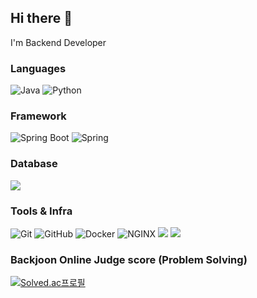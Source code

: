 ## Hi there 👋

I'm Backend Developer

### Languages
![Java](https://img.shields.io/badge/Java-%23ED8B00.svg?style=for-the-badge&logo=openjdk&logoColor=white)
![Python](https://img.shields.io/badge/Python-3670A0?style=for-the-badge&logo=python&logoColor=ffdd54)

### Framework
![Spring Boot](https://img.shields.io/badge/Spring_Boot-%236DB33F.svg?style=for-the-badge&logo=spring-boot&logoColor=white)
![Spring](https://img.shields.io/badge/Spring-%236DB33F.svg?style=for-the-badge&logo=spring&logoColor=white)

### Database
<img src="https://img.shields.io/badge/MySQL-4479A1?style=for-the-badge&logo=MySQL&logoColor=white">

### Tools & Infra
![Git](https://img.shields.io/badge/Git-%23F05033.svg?style=for-the-badge&logo=git&logoColor=white)
![GitHub](https://img.shields.io/badge/GitHub-%23121011.svg?style=for-the-badge&logo=github&logoColor=white)
![Docker](https://img.shields.io/badge/Docker-%232496ED.svg?style=for-the-badge&logo=docker&logoColor=white)
![NGINX](https://img.shields.io/badge/NGINX-%23009639.svg?style=for-the-badge&logo=nginx&logoColor=white)
<img src="https://img.shields.io/badge/Amazon%20EC2-FF9900?style=for-the-badge&logo=Amazon%20EC2&logoColor=white">
<img src="https://img.shields.io/badge/Amazon%20S3-569A31?style=for-the-badge&logo=Amazon%20S3&logoColor=white">


### Backjoon Online Judge score (Problem Solving)
[![Solved.ac프로필](http://mazassumnida.wtf/api/v2/generate_badge?boj=ch_1)](https://solved.ac/ch_1)
<!--
**chaewonjeong/chaewonjeong** is a ✨ _special_ ✨ repository because its `README.md` (this file) appears on your GitHub profile.

Here are some ideas to get you started:

- 🔭 I’m currently working on ...
- 🌱 I’m currently learning ...
- 👯 I’m looking to collaborate on ...
- 🤔 I’m looking for help with ...
- 💬 Ask me about ...
- 📫 How to reach me: ...
- 😄 Pronouns: ...
- ⚡ Fun fact: ...
-->
